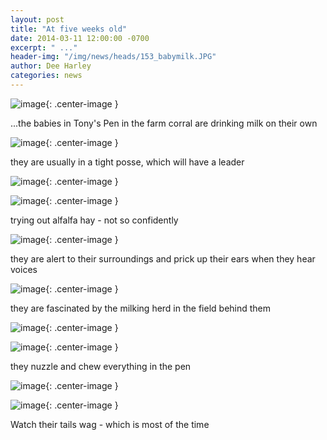 ```yaml
---
layout: post
title: "At five weeks old"
date: 2014-03-11 12:00:00 -0700
excerpt: " ..."
header-img: "/img/news/heads/153_babymilk.JPG"
author: Dee Harley
categories: news
---
```





![image](/img/news/153_babymilk.JPG){: .center-image }

...the babies in Tony's Pen in the farm corral are drinking milk on
their own

![image](/img/news/153_babymilk2.JPG){: .center-image }

they are usually in a tight posse, which will have a leader

![image](/img/news/153_babymilky.JPG){: .center-image }

![image](/img/news/153_babyalfalfa.JPG){: .center-image }

trying out alfalfa hay - not so confidently

![image](/img/news/153_babycurious.JPG){: .center-image }

they are alert to their surroundings and prick up their ears when they
hear voices

![image](/img/news/153_babybiggoat.JPG){: .center-image }

they are fascinated by the milking herd in the field behind them

![image](/img/news/153_babychew.JPG){: .center-image }

![image](/img/news/153_babychew2.JPG){: .center-image }

they nuzzle and chew everything in the pen

![image](/img/news/153_babythoughtful.JPG){: .center-image }

![image](/img/news/153_babytail.JPG){: .center-image }

Watch their tails wag - which is most of the time

